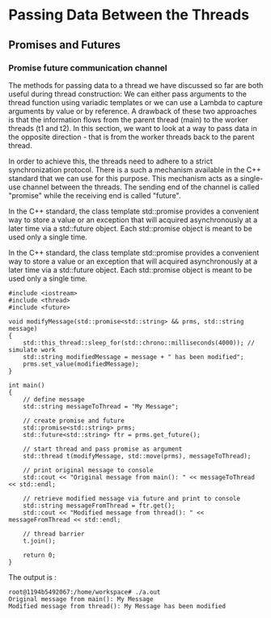 # Passing Data Between the Threads

## Promises and Futures

### Promise future communication channel

The methods for passing data to a thread we have discussed so far are both useful during thread construction: We can either pass arguments to the thread function using variadic templates or we can use a Lambda to capture arguments by value or by reference.
A drawback of these two approaches is that the information flows from the parent thread (main) to the worker threads (t1 and t2). In this section, we want to look at a way to pass data in the opposite direction - that is from the worker threads back to the parent thread.

In order to achieve this, the threads need to adhere to a strict synchronization protocol. There is a such a mechanism available in the C++ standard that we can use for this purpose. This mechanism acts as a single-use channel between the threads. The sending end of the channel is called "promise" while the receiving end is called "future".

In the C++ standard, the class template std::promise provides a convenient way to store a value or an exception that will acquired asynchronously at a later time via a std::future object. Each std::promise object is meant to be used only a single time.

In the C++ standard, the class template std::promise provides a convenient way to store a value or an exception that will acquired asynchronously at a later time via a std::future object. Each std::promise object is meant to be used only a single time.

```
#include <iostream>
#include <thread>
#include <future>

void modifyMessage(std::promise<std::string> && prms, std::string message)
{
    std::this_thread::sleep_for(std::chrono::milliseconds(4000)); // simulate work
    std::string modifiedMessage = message + " has been modified"; 
    prms.set_value(modifiedMessage);
}

int main()
{
    // define message
    std::string messageToThread = "My Message";

    // create promise and future
    std::promise<std::string> prms;
    std::future<std::string> ftr = prms.get_future();

    // start thread and pass promise as argument
    std::thread t(modifyMessage, std::move(prms), messageToThread);

    // print original message to console
    std::cout << "Original message from main(): " << messageToThread << std::endl;

    // retrieve modified message via future and print to console
    std::string messageFromThread = ftr.get();
    std::cout << "Modified message from thread(): " << messageFromThread << std::endl;

    // thread barrier
    t.join();

    return 0;
}

```

The output is :

```
root@1194b5492067:/home/workspace# ./a.out
Original message from main(): My Message
Modified message from thread(): My Message has been modified
```
